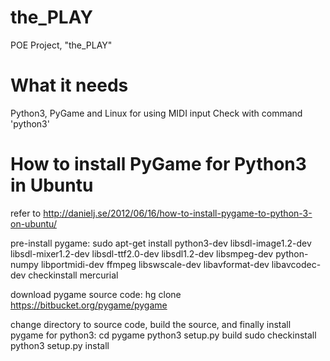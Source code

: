 the_PLAY
========

POE Project, "the_PLAY"

What it needs
========

Python3, PyGame and Linux for using MIDI input
Check with command 'python3'

How to install PyGame for Python3 in Ubuntu
========

refer to 
http://danielj.se/2012/06/16/how-to-install-pygame-to-python-3-on-ubuntu/

pre-install pygame:
sudo apt-get install python3-dev libsdl-image1.2-dev libsdl-mixer1.2-dev libsdl-ttf2.0-dev libsdl1.2-dev libsmpeg-dev python-numpy libportmidi-dev ffmpeg libswscale-dev libavformat-dev libavcodec-dev checkinstall mercurial


download pygame source code:
hg clone https://bitbucket.org/pygame/pygame

change directory to source code, build the source, and finally install pygame for python3:
cd pygame
python3 setup.py build
sudo checkinstall python3 setup.py install
